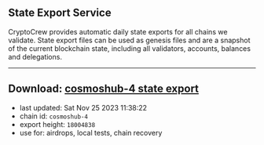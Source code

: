 ## State Export Service
CryptoCrew provides automatic daily state exports for all chains we validate. State export files can be used as genesis files and are a snapshot of the current blockchain state, including all validators, accounts, balances and delegations.

---
**Download: [cosmoshub-4 state export](https://dl.ccvalidators.com/SERVICE/cosmoshub/cosmoshub-4_export_18004838.json)**
---

- last updated: Sat Nov 25 2023 11:38:22
- chain id: `cosmoshub-4`
- export height: `18004838`
- use for: airdrops, local tests, chain recovery
